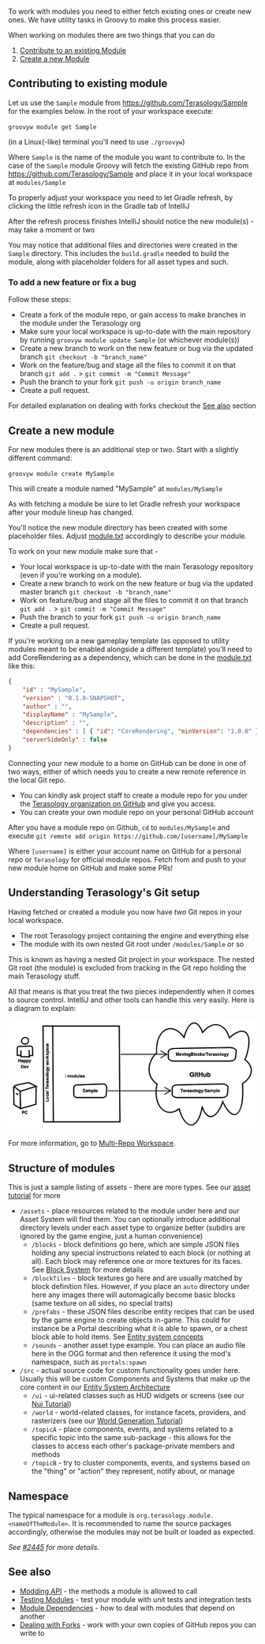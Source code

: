 To work with modules you need to either fetch existing ones or create new ones. We have utility tasks in Groovy to make this process easier.

When working on modules there are two things that you can do

1. [Contribute to an existing Module](#contributing-to-existing-module)
2. [Create a new Module](#create-a-new-module)

## Contributing to existing module

Let us use the `Sample` module from https://github.com/Terasology/Sample for the examples below. In the root of your workspace execute:

`groovyw module get Sample`

(in a Linux(-like) terminal you'll need to use `./groovyw`)

Where `Sample` is the name of the module you want to contribute to. In the case of the `Sample` module Groovy will fetch the existing GitHub repo from https://github.com/Terasology/Sample and place it in your local workspace at `modules/Sample`

To properly adjust your workspace you need to let Gradle refresh, by clicking the little refresh icon in the Gradle tab of IntelliJ

After the refresh process finishes IntelliJ should notice the new module(s) - may take a moment or two

You may notice that additional files and directories were created in the `Sample` directory. This includes the `build.gradle` needed to build the module, along with placeholder folders for all asset types and such.

### To add a new feature or fix a bug 

Follow these steps:

- Create a fork of the module repo, or gain access to make branches in the module under the Terasology org
- Make sure your local workspace is up-to-date with the main repository by running `groovyw module update Sample` (or whichever module(s))
- Create a new branch to work on the new feature or bug via the updated branch `git checkout -b "branch_name"`
- Work on the feature/bug and stage all the files to commit it on that branch `git add .` > `git commit -m "Commit Message"`
- Push the branch to your fork `git push -u origin branch_name`
- Create a pull request.

For detailed explanation on dealing with forks checkout the [See also](#see-also) section

## Create a new module

For new modules there is an additional step or two. Start with a slightly different command:

`groovyw module create MySample`

This will create a module named "MySample" at `modules/MySample`

As with fetching a module be sure to let Gradle refresh your workspace after your module lineup has changed. 

You'll notice the new module directory has been created with some placeholder files. Adjust [module.txt](Module.txt.md) accordingly to describe your module.

To work on your new module make sure that - 

- Your local workspace is up-to-date with the main Terasology repository (even if you're working on a module).
- Create a new branch to work on the new feature or bug via the updated master branch `git checkout -b "branch_name"`
- Work on feature/bug and stage all the files to commit it on that branch `git add .` > `git commit -m "Commit Message"`
- Push the branch to your fork `git push -u origin branch_name`
- Create a pull request.

If you're working on a new gameplay template (as opposed to utility modules meant to be enabled alongside a different template) you'll need to add CoreRendering as a dependency, which can be done in the [module.txt](Module.txt.md) like this:

```json
{
    "id" : "MySample",
    "version" : "0.1.0-SNAPSHOT",
    "author" : "",
    "displayName" : "MySample",
    "description" : "",
    "dependencies" : [ { "id": "CoreRendering", "minVersion": "1.0.0" } ],
    "serverSideOnly" : false
}
```
 
Connecting your new module to a home on GitHub can be done in one of two ways, either of which needs you to create a new remote reference in the local Git repo.

* You can kindly ask project staff to create a module repo for you under the [Terasology organization on GitHub](https://github.com/Terasology) and give you access.
* You can create your own module repo on your personal GitHub account

After you have a module repo on Github, `cd` to `modules/MySample` and execute `git remote add origin https://github.com/[username]/MySample`

Where `[username]` is either your account name on GitHub for a personal repo or `Terasology` for official module repos. Fetch from and push to your new module home on GitHub and make some PRs!


## Understanding Terasology's Git setup

Having fetched or created a module you now have *two* Git repos in your local workspace.

* The root Terasology project containing the engine and everything else
* The module with its own nested Git root under `/modules/Sample` or so

This is known as having a nested Git project in your workspace. The nested Git root (the module) is excluded from tracking in the Git repo holding the main Terasology stuff.

All that means is that you treat the two pieces independently when it comes to source control. IntelliJ and other tools can handle this very easily. Here is a diagram to explain:

![One local workspace, two separate repos on GitHub](DevelopingModules.png)

For more information, go to [Multi-Repo Workspace](Multi-Repo-Workspace.md).

## Structure of modules

This is just a sample listing of assets - there are more types. See our [asset tutorial](https://github.com/Terasology/TutorialAssetSystem/wiki) for more

* `/assets` - place resources related to the module under here and our  Asset System will find them. You can optionally introduce additional directory levels under each asset type to organize better (subdirs are ignored by the game engine, just a human convenience)
   * `/blocks` - block definitions go here, which are simple JSON files holding any special instructions related to each block (or nothing at all). Each block may reference one or more textures for its faces. See [Block System](Block-Definitions.md) for more details
   * `/blockTiles` - block textures go here and are usually matched by block definition files. However, if you place an `auto` directory under here any images there will automagically become basic blocks (same texture on all sides, no special traits)
   * `/prefabs` - these JSON files describe entity recipes that can be used by the game engine to create objects in-game. This could for instance be a Portal describing what it is able to spawn, or a chest block able to hold items. See [Entity system concepts](Entity-System-Architecture.md)
   * `/sounds` - another asset type example. You can place an audio file here in the OGG format and then reference it using the mod's namespace, such as `portals:spawn`
* `/src` - actual source code for custom functionality goes under here. Usually this will be custom Components and Systems that make up the core content in our [Entity System Architecture](Entity-System-Architecture.md)
   * `/ui` - ui-related classes such as HUD widgets or screens (see our [Nui Tutorial](https://github.com/Terasology/TutorialNui/wiki))
   * `/world` - world-related classes, for instance facets, providers, and rasterizers (see our [World Generation Tutorial](https://github.com/Terasology/TutorialWorldGeneration/wiki))
   * `/topicA` - place components, events, and systems related to a specific topic into the same sub-package - this allows for the classes to access each other's package-private members and methods
   * `/topicB` - try to cluster components, events, and systems based on the "thing" or "action" they represent, notify about, or manage

## Namespace

The typical namespace for a module is `org.terasology.module.<nameOfTheModule>`. It is recommended to name the source packages accordingly, otherwise the modules may not be built or loaded as expected.  

_See [#2445](https://github.com/MovingBlocks/Terasology/issues/2445) for more details._

## See also

* [Modding API](Modding-API.md) - the methods a module is allowed to call
* [Testing Modules](Testing-Modules.md) - test your module with unit tests and integration tests
* [Module Dependencies](Module-Dependencies.md) - how to deal with modules that depend on another
* [Dealing with Forks](Dealing-with-Forks.md) - work with your own copies of GitHub repos you can write to
